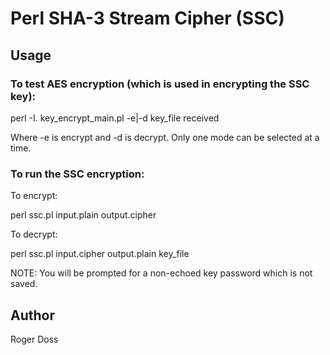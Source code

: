 # Perl SHA-3 Stream Cipher (SSC)

## Usage

### To test AES encryption (which is used in encrypting the SSC key):

perl -I. key\_encrypt\_main.pl -e|-d key\_file received

Where -e is encrypt and -d is decrypt. Only one mode can be selected
at a time.

### To run the SSC encryption:

To encrypt:

perl ssc.pl input.plain  output.cipher

To decrypt:

perl ssc.pl input.cipher output.plain key\_file

NOTE: You will be prompted for a non-echoed key password which is not
      saved.

## Author
Roger Doss
